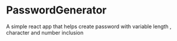 # PasswordGenerator
A simple react app that helps create password with variable length , character  and number inclusion 

